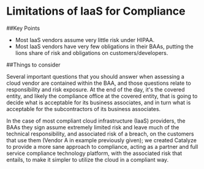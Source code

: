 # Limitations of IaaS for Compliance

##Key Points

* Most IaaS vendors assume very little risk under HIPAA.
* Most IaaS vendors have very few obligations in their BAAs, putting the lions share of risk and obligations on customers/developers.

##Things to consider

Several important questions that you should answer when assessing a cloud vendor are contained within the BAA, and those questions relate to responsibility and risk exposure. At the end of the day, it's the covered entity, and likely the compliance office at the covered entity, that is going to decide what is acceptable for its business associates, and in turn what is acceptable for the subcontractors of its business associates.

In the case of most compliant cloud infrastructure (IaaS) providers, the BAAs they sign assume extremely limited risk and leave much of the technical responsibility, and associated risk of a breach, on the customers that use them (Vendor A in example previously given); we created Catalyze to provide a more sane approach to compliance, acting as a partner and full service compliance technology platform, with the associated risk that entails, to make it simpler to utilize the cloud in a compliant way.
